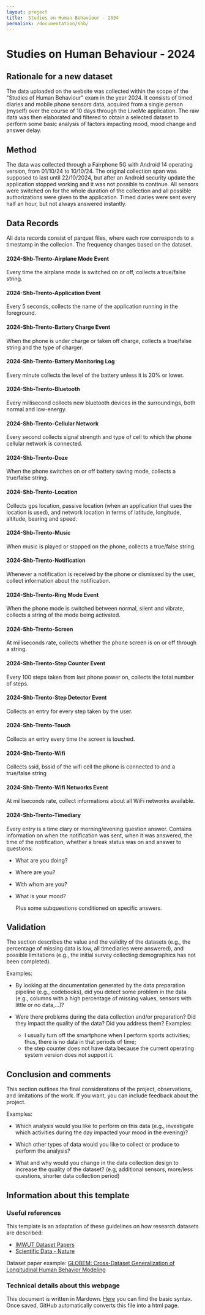 ```yaml
---
layout: project
title:  Studies on Human Behaviour - 2024
permalink: /documentation/shb/
---
```


# Studies on Human Behaviour - 2024

## Rationale for a new dataset
The data uploaded on the website was collected within the scope of the "Studies of Human Behaviour" exam in the year 2024.
It consists of timed diaries and mobile phone sensors data, acquired from a single person (myself) over the course of 10 days through the LiveMe application.
The raw data was then elaborated and filtered to obtain a selected dataset to perform some basic analysis of factors impacting mood, mood change and answer delay.

## Method
The data was collected through a Fairphone 5G with Android 14 operating version, from 01/10/24 to 10/10/24. The original collection span was supposed to last until 22/10/2024, but after an Android security update the application stopped working and it was not possible to continue.
All sensors were switched on for the whole duration of the collection and all possible authorizations were given to the application.
Timed diaries were sent every half an hour, but not always answered instantly.

## Data Records
All data records consist of parquet files, where each row corresponds to a timestamp in the collecion. The frequency changes based on the dataset. 

#### 2024-Shb-Trento-Airplane Mode Event
Every time the airplane mode is switched on or off, collects a true/false string.

#### 2024-Shb-Trento-Application Event
Every 5 seconds, collects the name of the application running in the foreground.

#### 2024-Shb-Trento-Battery Charge Event
When the phone is under charge or taken off charge, collects a true/false string and the type of charger.

#### 2024-Shb-Trento-Battery Monitoring Log
Every minute collects the level of the battery unless it is 20% or lower.

#### 2024-Shb-Trento-Bluetooth
Every millisecond collects new bluetooth devices in the surroundings, both normal and low-energy.

#### 2024-Shb-Trento-Cellular Network
Every second collects signal strength and type of cell to which the phone cellular network is connected.

#### 2024-Shb-Trento-Doze
When the phone switches on or off battery saving mode, collects a true/false string.

#### 2024-Shb-Trento-Location
Collects gps location, passive location (when an application that uses the location is used), and network location in terms of latitude, longitude, altitude, bearing and speed.

#### 2024-Shb-Trento-Music
When music is played or stopped on the phone, collects a true/false string.

#### 2024-Shb-Trento-Notification
Whenever a notification is received by the phone or dismissed by the user, collect information about the notification.

#### 2024-Shb-Trento-Ring Mode Event
When the phone mode is switched between normal, silent and vibrate, collects a string of the mode being activated.

#### 2024-Shb-Trento-Screen
At milliseconds rate, collects whether the phone screen is on or off through a string.

#### 2024-Shb-Trento-Step Counter Event
Every 100 steps taken from last phone power on, collects the total number of steps.

#### 2024-Shb-Trento-Step Detector Event
Collects an entry for every step taken by the user.

#### 2024-Shb-Trento-Touch
Collects an entry every time the screen is touched.

#### 2024-Shb-Trento-Wifi
Collects ssid, bssid of the wifi cell the phone is connected to and a true/false string

#### 2024-Shb-Trento-Wifi Networks Event
At milliseconds rate, collect informations about all WiFi networks available. 

#### 2024-Shb-Trento-Timediary
Every entry is a time diary or morning/evening question answer. Contains information on when the notification was sent, when it was answered, the time of the notification, whether a break status was on and answer to questions:
- What are you doing?
- Where are you?
- With whom are you?
- What is your mood?

  Plus some subquestions conditioned on specific answers.


## Validation

The section describes the value and the validity of the datasets (e.g., the percentage of missing data is low, all timediaries were answered), and possible limitations (e.g., the initial survey collecting demographics has not been completed).

Examples:
- By looking at the documentation generated by the data preparation pipeline (e.g., codebooks), did you detect some problem in the data (e.g., columns with a high percentage of missing values, sensors with little or no data,...)?

- Were there problems during the data collection and/or preparation? Did they impact the quality of the data? Did you address them? Examples: 
    - I usually turn off the smartphone when I perform sports activities; thus, there is no data in that periods of time;
    - the step counter does not have data because the current operating system version does not support it.

## Conclusion and comments

This section outlines the final considerations of the project, observations, and limitations of the work. If you want, you can include feedback about the project.

Examples:

- Which analysis would you like to perform on this data (e.g., investigate which activities during the day impacted your mood in the evening)?
- Which other types of data would you like to collect or produce to perform the analysis?

- What and why would you change in the data collection design to increase the quality of the dataset? (e.g, additional sensors, more/less questions, shorter data collection period)


## Information about this template

### Useful references

This template is an adaptation of these guidelines on how research datasets are described:

- [IMWUT Dataset Papers](https://dl.acm.org/journal/imwut/dataset-papers-guidelines)
- [Scientific Data - Nature](https://www.nature.com/sdata/publish/for-authors)

Dataset paper example: [GLOBEM: Cross-Dataset Generalization of Longitudinal Human Behavior Modeling](https://dl.acm.org/doi/pdf/10.1145/3569485)

### Technical details about this webpage
This document is written in Mardown. [Here](https://www.markdownguide.org/basic-syntax/) you can find the basic syntax. Once saved, GitHub automatically converts this file into a html page.
